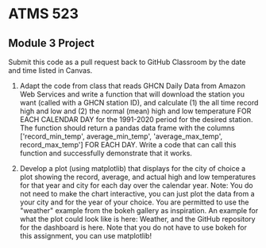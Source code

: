 # ATMS 523

## Module 3 Project

Submit this code as a pull request back to GitHub Classroom by the date and time listed in Canvas.

1. Adapt the code from class that reads GHCN Daily Data from Amazon Web Services and write a function that will download the station you want (called with a GHCN station ID), and calculate (1) the all time record high and low and (2) the normal (mean) high and low temperature FOR EACH CALENDAR DAY for the 1991-2020 period for the desired station.  The function should return a pandas data frame with the columns ['record_min_temp', average_min_temp', 'average_max_temp', record_max_temp'] FOR EACH DAY.  Write a code that can call this function and successfully demonstrate that it works.

2. Develop a plot (using matplotlib) that displays for the city of choice a plot showing the record, average, and actual high and low temperatures for that year and city for each day over the calendar year.  Note: You do not need to make the chart interactive, you can just plot the data from a your city and for the year of your choice.
     You are permitted to use the "weather" example from the bokeh gallery as inspiration.  An example for what the plot could look like is here: Weather, and the GitHub repository for the dashboard is here. Note that you do not have to use bokeh for this assignment, you can use matplotlib!
